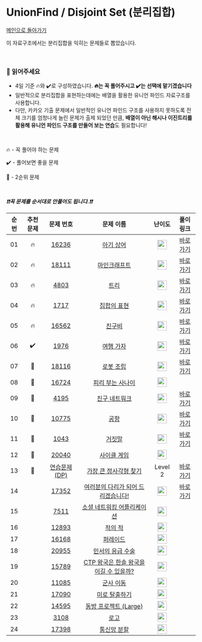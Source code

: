 # UnionFind / Disjoint Set (분리집합) 

[메인으로 돌아가기](https://github.com/Maker-H/GroupStudy_Algo_Log)

이 자료구조에서는 분리집합을 익히는 문제들로 뽑았습니다.

<br>

### 📌 읽어주세요
* 4일 기준 🔥와 :heavy_check_mark:로 구성하였습니다. **🔥는 꼭 풀어주시고 :heavy_check_mark:는 선택에 맡기겠습니다**
* 일반적으로 분리집합을 표현하는데에는 배열을 활용한 유니언 파인드 자료구조를 사용합니다.
* 다만, 카카오 기출 문제에서 일반적인 유니언 파인드 구조를 사용하지 못하도록 전체 크기를 엄청나게 늘린 문제가 출제 되었던 만큼, **배열이 아닌 해시나 이진트리를 활용해 유니언 파인드 구조를 만들어 보는 연습**도 필요합니다!

<br>

🔥 - 꼭 풀어야 하는 문제

:heavy_check_mark: - 풀어보면 좋을 문제

🚤 - 2순위 문제


<br>

***❗️❗️꼭 문제를 순서대로 안풀어도 됩니다.❗️❗️***

|          순번          |        추천 문제         |        문제 번호         |        문제 이름         |         난이도          |        풀이 링크         |
| :-----: | :-----: | :-----: | :-----: | :-----: | :-----: |
|01|  🔥  |<a href="https://www.acmicpc.net/problem/16236" target="_blank">16236</a>|<a href="https://www.acmicpc.net/problem/16236" target="_blank">아기 상어</a>|<img height="25px" width="25px" src="https://static.solved.ac/tier_small/12.svg"/>|[바로가기](https://github.com/Altu-Bitu/Notice/blob/main/11%EC%9B%94%2023%EC%9D%BC%20-%20%EC%9C%A0%EB%8B%88%EC%98%A8%20%ED%8C%8C%EC%9D%B8%EB%93%9C/%EA%B3%BC%EC%A0%9C/16236.cpp)|
|02|  🔥  |<a href="https://www.acmicpc.net/problem/18111" target="_blank">18111</a>|<a href="https://www.acmicpc.net/problem/18111" target="_blank">마인크래프트</a>|<img height="25px" width="25px" src="https://static.solved.ac/tier_small/8.svg"/>|[바로가기](https://github.com/Altu-Bitu/Notice/blob/main/11%EC%9B%94%2023%EC%9D%BC%20-%20%EC%9C%A0%EB%8B%88%EC%98%A8%20%ED%8C%8C%EC%9D%B8%EB%93%9C/%EA%B3%BC%EC%A0%9C/18111.cpp)|
|03|  🔥  |<a href="https://www.acmicpc.net/problem/4803" target="_blank">4803</a>|<a href="https://www.acmicpc.net/problem/4803" target="_blank">트리</a>|<img height="25px" width="25px" src="https://static.solved.ac/tier_small/12.svg"/>|[바로가기](https://github.com/Altu-Bitu/Notice/blob/main/11%EC%9B%94%2023%EC%9D%BC%20-%20%EC%9C%A0%EB%8B%88%EC%98%A8%20%ED%8C%8C%EC%9D%B8%EB%93%9C/%EB%9D%BC%EC%9D%B4%EB%B8%8C%20%EC%BD%94%EB%94%A9/4803.cpp)|
| 04 |  🔥  | <a href="https://www.acmicpc.net/problem/1717" target="_blank">1717</a> | <a href="https://www.acmicpc.net/problem/1717" target="_blank">집합의 표현</a> | <img height="25px" width="25px" src="https://static.solved.ac/tier_small/12.svg"/> | <a href="./../solution/disjoint_set/1717">바로가기</a> |
| 05 |  🔥  | <a href="https://www.acmicpc.net/problem/16562" target="_blank">16562</a> | <a href="https://www.acmicpc.net/problem/16562" target="_blank">친구비</a> | <img height="25px" width="25px" src="https://static.solved.ac/tier_small/12.svg"/> | <a href="./../solution/disjoint_set/16562">바로가기</a> |
| 06 |  :heavy_check_mark:  | <a href="https://www.acmicpc.net/problem/1976" target="_blank">1976</a> | <a href="https://www.acmicpc.net/problem/1976" target="_blank">여행 가자</a> | <img height="25px" width="25px" src="https://static.solved.ac/tier_small/12.svg"/> | <a href="./../solution/disjoint_set/1976">바로가기</a> |
| 07 |  🚤  | <a href="https://www.acmicpc.net/problem/18116" target="_blank">18116</a> | <a href="https://www.acmicpc.net/problem/18116" target="_blank">로봇 조립</a> | <img height="25px" width="25px" src="https://static.solved.ac/tier_small/12.svg"/> | <a href="./../solution/disjoint_set/18116">바로가기</a> |
| 08 |      🚤 | <a href="https://www.acmicpc.net/problem/16724" target="_blank">16724</a> | <a href="https://www.acmicpc.net/problem/16724" target="_blank">피리 부는 사나이</a> | <img height="25px" width="25px" src="https://static.solved.ac/tier_small/13.svg"/> |                      |
| 09 |  🚤  | <a href="https://www.acmicpc.net/problem/4195" target="_blank">4195</a> | <a href="https://www.acmicpc.net/problem/4195" target="_blank">친구 네트워크</a> | <img height="25px" width="25px" src="https://static.solved.ac/tier_small/14.svg"/> | <a href="./../solution/disjoint_set/4195">바로가기</a> |
| 10 |  🚤  | <a href="https://www.acmicpc.net/problem/10775" target="_blank">10775</a> | <a href="https://www.acmicpc.net/problem/10775" target="_blank">공항</a> | <img height="25px" width="25px" src="https://static.solved.ac/tier_small/14.svg"/> | <a href="./../solution/disjoint_set/10775">바로가기</a> |
| 11 |     🚤     | <a href="https://www.acmicpc.net/problem/1043" target="_blank">1043</a> | <a href="https://www.acmicpc.net/problem/1043" target="_blank">거짓말</a> | <img height="25px" width="25px" src="https://static.solved.ac/tier_small/12.svg"/> | <a href="./../solution/disjoint_set/1043">바로가기</a> |
| 12 |     🚤      | <a href="https://www.acmicpc.net/problem/20040" target="_blank">20040</a> | <a href="https://www.acmicpc.net/problem/20040" target="_blank">사이클 게임</a> | <img height="25px" width="25px" src="https://static.solved.ac/tier_small/12.svg"/> |      
| 13 |      🚤     |<a href="https://programmers.co.kr/learn/courses/30/lessons/12905" target="_blank">연습문제 (DP)</a>|<a href="https://programmers.co.kr/learn/courses/30/lessons/12905" target="_blank">가장 큰 정사각형 찾기</a>|Level 2|[바로가기](https://github.com/Altu-Bitu/Notice/blob/main/11%EC%9B%94%2023%EC%9D%BC%20-%20%EC%9C%A0%EB%8B%88%EC%98%A8%20%ED%8C%8C%EC%9D%B8%EB%93%9C/%EA%B3%BC%EC%A0%9C/biggestSquare.cpp)|
| 14 |                      | <a href="https://www.acmicpc.net/problem/17352" target="_blank">17352</a> | <a href="https://www.acmicpc.net/problem/17352" target="_blank">여러분의 다리가 되어 드리겠습니다!</a> | <img height="25px" width="25px" src="https://static.solved.ac/tier_small/11.svg"/> | <a href="./../solution/disjoint_set/17352">바로가기</a> |
| 15 |                      | <a href="https://www.acmicpc.net/problem/7511" target="_blank">7511</a> | <a href="https://www.acmicpc.net/problem/7511" target="_blank">소셜 네트워킹 어플리케이션</a> | <img height="25px" width="25px" src="https://static.solved.ac/tier_small/11.svg"/> |                      |
| 16 |                      | <a href="https://www.acmicpc.net/problem/12893" target="_blank">12893</a> | <a href="https://www.acmicpc.net/problem/12893" target="_blank">적의 적</a> | <img height="25px" width="25px" src="https://static.solved.ac/tier_small/12.svg"/> |                      |
| 17 |                      | <a href="https://www.acmicpc.net/problem/16168" target="_blank">16168</a> | <a href="https://www.acmicpc.net/problem/16168" target="_blank">퍼레이드</a> | <img height="25px" width="25px" src="https://static.solved.ac/tier_small/12.svg"/> |                      |
| 18 |                      | <a href="https://www.acmicpc.net/problem/20955" target="_blank">20955</a> | <a href="https://www.acmicpc.net/problem/20955" target="_blank">민서의 응급 수술</a> | <img height="25px" width="25px" src="https://static.solved.ac/tier_small/12.svg"/> |                      |
| 19 |                      | <a href="https://www.acmicpc.net/problem/15789" target="_blank">15789</a> | <a href="https://www.acmicpc.net/problem/15789" target="_blank">CTP 왕국은 한솔 왕국을 이길 수 있을까?</a> | <img height="25px" width="25px" src="https://static.solved.ac/tier_small/12.svg"/> |                      |
| 20 |                      | <a href="https://www.acmicpc.net/problem/11085" target="_blank">11085</a> | <a href="https://www.acmicpc.net/problem/11085" target="_blank">군사 이동</a> | <img height="25px" width="25px" src="https://static.solved.ac/tier_small/13.svg"/> |                      |
| 21 |                      | <a href="https://www.acmicpc.net/problem/17090" target="_blank">17090</a> | <a href="https://www.acmicpc.net/problem/17090" target="_blank">미로 탈출하기</a> | <img height="25px" width="25px" src="https://static.solved.ac/tier_small/13.svg"/> |                      |
| 22 |                      | <a href="https://www.acmicpc.net/problem/14595" target="_blank">14595</a> | <a href="https://www.acmicpc.net/problem/14595" target="_blank">동방 프로젝트 (Large)</a> | <img height="25px" width="25px" src="https://static.solved.ac/tier_small/13.svg"/> |                      |
| 23 |                      | <a href="https://www.acmicpc.net/problem/3108" target="_blank">3108</a> | <a href="https://www.acmicpc.net/problem/3108" target="_blank">로고</a> | <img height="25px" width="25px" src="https://static.solved.ac/tier_small/14.svg"/> |                      |
| 24 |                      | <a href="https://www.acmicpc.net/problem/17398" target="_blank">17398</a> | <a href="https://www.acmicpc.net/problem/17398" target="_blank">통신망 분할</a> | <img height="25px" width="25px" src="https://static.solved.ac/tier_small/15.svg"/> |                      |
